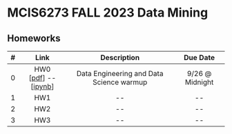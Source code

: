 # MCIS6273 FALL 2023 Data Mining


## Homeworks

| # | Link | Description | Due Date |
|:-:|:----:|:-----------:|:--------:|
| 0 | HW0 <br/> [[pdf](./homework/hw0/hw0.pdf)] -- [[ipynb](./homework/hw0/hw0.ipynb)] | Data Engineering and Data Science warmup | 9/26 @ Midnight |
| 1 | HW1  | -- | -- |
| 2 | HW2  | -- | -- |
| 3 | HW3  | -- | -- |


